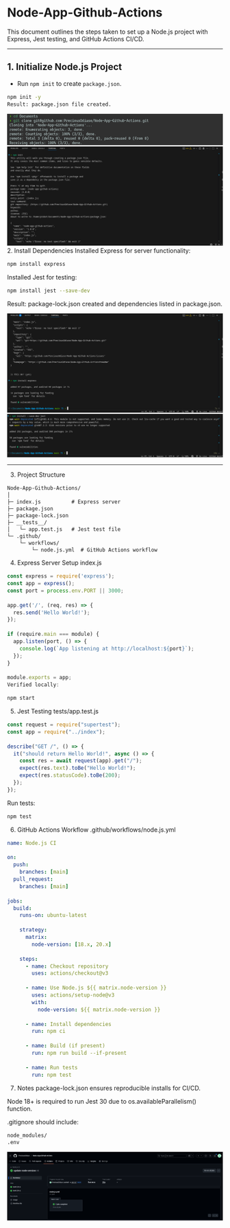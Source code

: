 # Node-App-Github-Actions

This document outlines the steps taken to set up a Node.js project with Express, Jest testing, and GitHub Actions CI/CD.

---

## 1. Initialize Node.js Project

- Run `npm init` to create `package.json`.

```bash
npm init -y
Result: package.json file created.
```

![Initialise-Project](img/initialise%20project.png)
![Initialise-Project-2](img/npm-init.png) 2. Install Dependencies
Installed Express for server functionality:

```bash
npm install express
```

Installed Jest for testing:

```bash
npm install jest --save-dev
```

Result: package-lock.json created and dependencies listed in package.json.

![Install-Dependencies-1](img/install%20dependencies.png)
![Install-Dependencies-2](img/install-dependencies2.png)

---

3. Project Structure

```
Node-App-Github-Actions/
│
├─ index.js          # Express server
├─ package.json
├─ package-lock.json
├─ __tests__/
│   └─ app.test.js   # Jest test file
└─ .github/
    └─ workflows/
        └─ node.js.yml  # GitHub Actions workflow
```

4. Express Server Setup
   index.js

```javascript
const express = require('express');
const app = express();
const port = process.env.PORT || 3000;

app.get('/', (req, res) => {
  res.send('Hello World!');
});

if (require.main === module) {
  app.listen(port, () => {
    console.log(`App listening at http://localhost:${port}`);
  });
}

module.exports = app;
Verified locally:

```

```bash
npm start
```

5. Jest Testing
   tests/app.test.js

```javascript
const request = require("supertest");
const app = require("../index");

describe("GET /", () => {
  it("should return Hello World!", async () => {
    const res = await request(app).get("/");
    expect(res.text).toBe("Hello World!");
    expect(res.statusCode).toBe(200);
  });
});
```

Run tests:

```bash
npm test
```

6. GitHub Actions Workflow
   .github/workflows/node.js.yml

```yaml
name: Node.js CI

on:
  push:
    branches: [main]
  pull_request:
    branches: [main]

jobs:
  build:
    runs-on: ubuntu-latest

    strategy:
      matrix:
        node-version: [18.x, 20.x]

    steps:
      - name: Checkout repository
        uses: actions/checkout@v3

      - name: Use Node.js ${{ matrix.node-version }}
        uses: actions/setup-node@v3
        with:
          node-version: ${{ matrix.node-version }}

      - name: Install dependencies
        run: npm ci

      - name: Build (if present)
        run: npm run build --if-present

      - name: Run tests
        run: npm test
```

7. Notes
   package-lock.json ensures reproducible installs for CI/CD.

Node 18+ is required to run Jest 30 due to os.availableParallelism() function.

.gitignore should include:

```bash
node_modules/
.env
```

![Github-Action](img/gihub-action.png)
